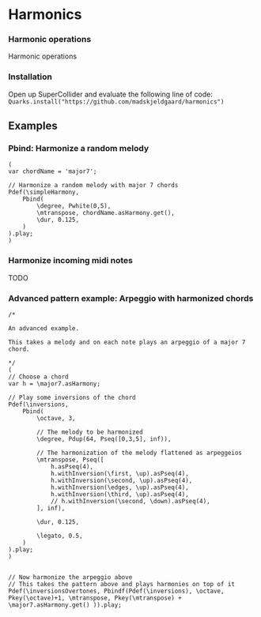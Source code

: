 # Harmonics

### Harmonic operations

Harmonic operations

### Installation

Open up SuperCollider and evaluate the following line of code:
`Quarks.install("https://github.com/madskjeldgaard/harmonics")`

## Examples

### Pbind: Harmonize a random melody

```supercollider
(
var chordName = 'major7';

// Harmonize a random melody with major 7 chords
Pdef(\simpleHarmony,
    Pbind(
        \degree, Pwhite(0,5),
        \mtranspose, chordName.asHarmony.get(),
        \dur, 0.125,
    )
).play;
)
```

### Harmonize incoming midi notes

TODO

### Advanced pattern example: Arpeggio with harmonized chords

```supercollider
/*

An advanced example.

This takes a melody and on each note plays an arpeggio of a major 7 chord.

*/
(
// Choose a chord
var h = \major7.asHarmony;

// Play some inversions of the chord
Pdef(\inversions,
    Pbind(
        \octave, 3,

        // The melody to be harmonized
        \degree, Pdup(64, Pseq([0,3,5], inf)),

        // The harmonization of the melody flattened as arpeggeios
        \mtranspose, Pseq([
            h.asPseq(4),
            h.withInversion(\first, \up).asPseq(4),
            h.withInversion(\second, \up).asPseq(4),
            h.withInversion(\edges, \up).asPseq(4),
            h.withInversion(\third, \up).asPseq(4),
            // h.withInversion(\second, \down).asPseq(4),
        ], inf),

        \dur, 0.125,

        \legato, 0.5,
    )
).play;
)


// Now harmonize the arpeggio above
// This takes the pattern above and plays harmonies on top of it
Pdef(\inversionsOvertones, Pbindf(Pdef(\inversions), \octave, Pkey(\octave)+1, \mtranspose, Pkey(\mtranspose) + \major7.asHarmony.get() )).play;
```
